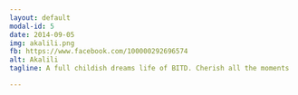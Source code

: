 ```yaml
---
layout: default
modal-id: 5
date: 2014-09-05
img: akalili.png
fb: https://www.facebook.com/100000292696574
alt: Akalili
tagline: A full childish dreams life of BITD. Cherish all the moments

---
```

